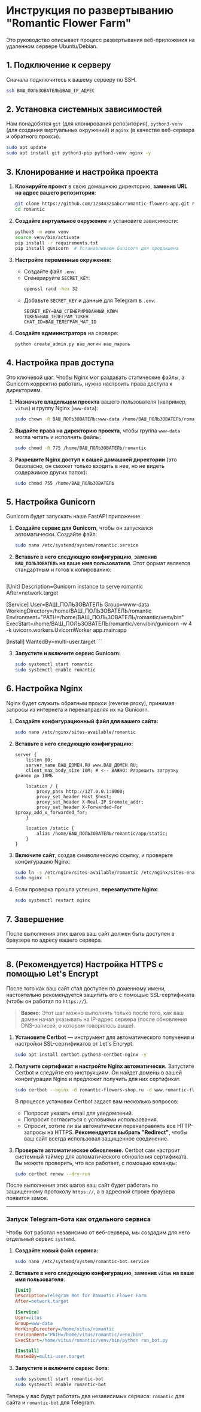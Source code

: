 # Инструкция по развертыванию "Romantic Flower Farm"

Это руководство описывает процесс развертывания веб-приложения на удаленном сервере Ubuntu/Debian.

## 1. Подключение к серверу

Сначала подключитесь к вашему серверу по SSH.

```bash
ssh ВАШ_ПОЛЬЗОВАТЕЛЬ@ВАШ_IP_АДРЕС
```

## 2. Установка системных зависимостей

Нам понадобятся `git` (для клонирования репозитория), `python3-venv` (для создания виртуальных окружений) и `nginx` (в качестве веб-сервера и обратного прокси).

```bash
sudo apt update
sudo apt install git python3-pip python3-venv nginx -y
```

## 3. Клонирование и настройка проекта

1.  **Клонируйте проект** в свою домашнюю директорию, **заменив URL на адрес вашего репозитория**:
    ```bash
    git clone https://github.com/12344321abc/romantic-flowers-app.git romantic
    cd romantic
    ```

2.  **Создайте виртуальное окружение** и установите зависимости:
    ```bash
    python3 -m venv venv
    source venv/bin/activate
    pip install -r requirements.txt
    pip install gunicorn  # Устанавливаем Gunicorn для продакшена
    ```

3.  **Настройте переменные окружения:**
    - Создайте файл `.env`.
    - Сгенерируйте `SECRET_KEY`:
      ```bash
      openssl rand -hex 32
      ```
    - Добавьте `SECRET_KEY` и данные для Telegram в `.env`:
      ```
      SECRET_KEY=ВАШ_СГЕНЕРИРОВАННЫЙ_КЛЮЧ
      TOKEN=ВАШ_ТЕЛЕГРАМ_ТОКЕН
      CHAT_ID=ВАШ_ТЕЛЕГРАМ_ЧАТ_ID
      ```

4.  **Создайте администратора** на сервере:
    ```bash
    python create_admin.py ваш_логин ваш_пароль
    ```

## 4. Настройка прав доступа

Это ключевой шаг. Чтобы Nginx мог раздавать статические файлы, а Gunicorn корректно работать, нужно настроить права доступа к директориям.

1.  **Назначьте владельцем проекта** вашего пользователя (например, `vitus`) и группу Nginx (`www-data`):
    ```bash
    sudo chown -R ВАШ_ПОЛЬЗОВАТЕЛЬ:www-data /home/ВАШ_ПОЛЬЗОВАТЕЛЬ/romantic
    ```

2.  **Выдайте права на директорию проекта**, чтобы группа `www-data` могла читать и исполнять файлы:
    ```bash
    sudo chmod -R 775 /home/ВАШ_ПОЛЬЗОВАТЕЛЬ/romantic
    ```

3.  **Разрешите Nginx доступ к вашей домашней директории** (это безопасно, он сможет только входить в нее, но не видеть содержимое других папок):
    ```bash
    sudo chmod 755 /home/ВАШ_ПОЛЬЗОВАТЕЛЬ
    ```
    
## 5. Настройка Gunicorn

Gunicorn будет запускать наше FastAPI приложение.

1.  **Создайте сервис для Gunicorn**, чтобы он запускался автоматически. Создайте файл:
    ```bash
    sudo nano /etc/systemd/system/romantic.service
    ```

2.  **Вставьте в него следующую конфигурацию**, **заменив `ВАШ_ПОЛЬЗОВАТЕЛЬ` на ваше имя пользователя**. Этот формат является стандартным и готов к копированию:
    ```ini
[Unit]
Description=Gunicorn instance to serve romantic
After=network.target

[Service]
User=ВАШ_ПОЛЬЗОВАТЕЛЬ
Group=www-data
WorkingDirectory=/home/ВАШ_ПОЛЬЗОВАТЕЛЬ/romantic
Environment="PATH=/home/ВАШ_ПОЛЬЗОВАТЕЛЬ/romantic/venv/bin"
ExecStart=/home/ВАШ_ПОЛЬЗОВАТЕЛЬ/romantic/venv/bin/gunicorn -w 4 -k uvicorn.workers.UvicornWorker app.main:app

[Install]
WantedBy=multi-user.target
    ```

3.  **Запустите и включите сервис Gunicorn:**
    ```bash
    sudo systemctl start romantic
    sudo systemctl enable romantic
    ```

## 6. Настройка Nginx

Nginx будет служить обратным прокси (reverse proxy), принимая запросы из интернета и перенаправляя их на Gunicorn.

1.  **Создайте конфигурационный файл для вашего сайта:**
    ```bash
    sudo nano /etc/nginx/sites-available/romantic
    ```

2.  **Вставьте в него следующую конфигурацию:**
    ```nginx
    server {
        listen 80;
        server_name ВАШ_ДОМЕН.RU www.ВАШ_ДОМЕН.RU;
        client_max_body_size 10M; # <-- ВАЖНО: Разрешить загрузку файлов до 10МБ

        location / {
            proxy_pass http://127.0.0.1:8000;
            proxy_set_header Host $host;
            proxy_set_header X-Real-IP $remote_addr;
            proxy_set_header X-Forwarded-For $proxy_add_x_forwarded_for;
        }

        location /static {
            alias /home/ВАШ_ПОЛЬЗОВАТЕЛЬ/romantic/app/static;
        }
    }
    ```

3.  **Включите сайт**, создав символическую ссылку, и проверьте конфигурацию Nginx:
    ```bash
    sudo ln -s /etc/nginx/sites-available/romantic /etc/nginx/sites-enabled
    sudo nginx -t
    ```

4.  Если проверка прошла успешно, **перезапустите Nginx**:
    ```bash
    sudo systemctl restart nginx
    ```

## 7. Завершение

После выполнения этих шагов ваш сайт должен быть доступен в браузере по адресу вашего сервера.

---

## 8. (Рекомендуется) Настройка HTTPS с помощью Let's Encrypt

После того как ваш сайт стал доступен по доменному имени, настоятельно рекомендуется защитить его с помощью SSL-сертификата (чтобы он работал по `https://`).

> **Важно:** Этот шаг можно выполнять только после того, как ваш домен начал указывать на IP-адрес сервера (после обновления DNS-записей, о котором говорилось выше).

1.  **Установите Certbot** — инструмент для автоматического получения и настройки SSL-сертификатов от Let's Encrypt.
    ```bash
    sudo apt install certbot python3-certbot-nginx -y
    ```

2.  **Получите сертификат и настройте Nginx автоматически.** Запустите Certbot и следуйте его инструкциям. Он найдет домены в вашей конфигурации Nginx и предложит получить для них сертификат.
    ```bash
    sudo certbot --nginx -d romantic-flowers-shop.ru -d www.romantic-flowers-shop.ru
    ```
    В процессе установки Certbot задаст вам несколько вопросов:
    *   Попросит указать email для уведомлений.
    *   Попросит согласиться с условиями использования.
    *   Спросит, хотите ли вы автоматически перенаправлять все HTTP-запросы на HTTPS. **Рекомендуется выбрать "Redirect"**, чтобы ваш сайт всегда использовал защищенное соединение.

3.  **Проверьте автоматическое обновление.** Certbot сам настроит системный таймер для автоматического обновления сертификата. Вы можете проверить, что все работает, с помощью команды:
    ```bash
    sudo certbot renew --dry-run
    ```

После выполнения этих шагов ваш сайт будет работать по защищенному протоколу `https://`, а в адресной строке браузера появится замок.

---
### **Запуск Telegram-бота как отдельного сервиса**

Чтобы бот работал независимо от веб-сервера, мы создадим для него отдельный сервис `systemd`.

1.  **Создайте новый файл сервиса:**
    ```bash
    sudo nano /etc/systemd/system/romantic-bot.service
    ```

2.  **Вставьте в него следующую конфигурацию**, **заменив `vitus` на ваше имя пользователя**:
    ```ini
    [Unit]
    Description=Telegram Bot for Romantic Flower Farm
    After=network.target

    [Service]
    User=vitus
    Group=www-data
    WorkingDirectory=/home/vitus/romantic
    Environment="PATH=/home/vitus/romantic/venv/bin"
    ExecStart=/home/vitus/romantic/venv/bin/python run_bot.py

    [Install]
    WantedBy=multi-user.target
    ```

3.  **Запустите и включите сервис бота:**
    ```bash
    sudo systemctl start romantic-bot
    sudo systemctl enable romantic-bot
    ```

Теперь у вас будут работать два независимых сервиса: `romantic` для сайта и `romantic-bot` для Telegram.